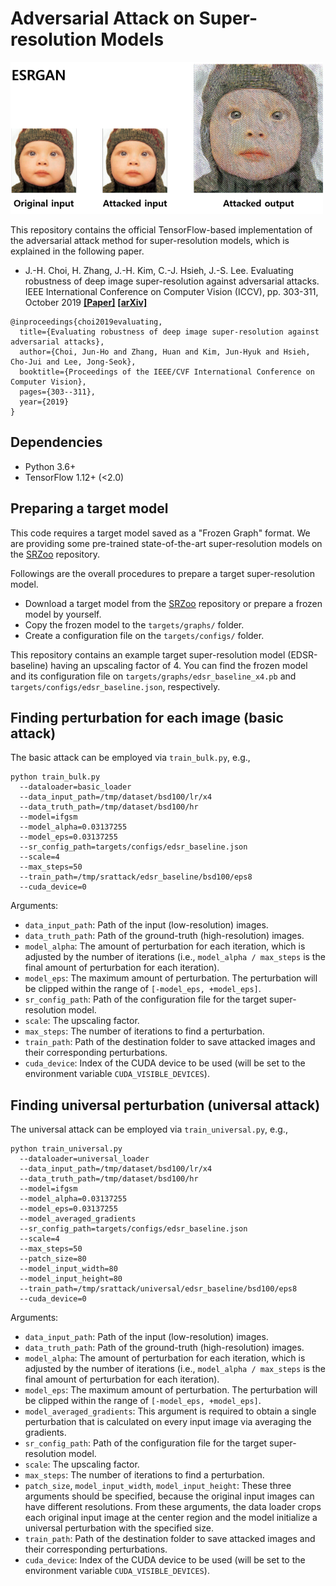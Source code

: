 # Adversarial Attack on Super-resolution Models

![Example](attack_example.png)

This repository contains the official TensorFlow-based implementation of the adversarial attack method for super-resolution models, which is explained in the following paper.
- J.-H. Choi, H. Zhang, J.-H. Kim, C.-J. Hsieh, J.-S. Lee. Evaluating robustness of deep image super-resolution against adversarial attacks. IEEE International Conference on Computer Vision (ICCV), pp. 303-311, October 2019 **[[Paper]](http://openaccess.thecvf.com/content_ICCV_2019/html/Choi_Evaluating_Robustness_of_Deep_Image_Super-Resolution_Against_Adversarial_Attacks_ICCV_2019_paper.html)** **[[arXiv]](https://arxiv.org/abs/1904.06097)**
```
@inproceedings{choi2019evaluating,
  title={Evaluating robustness of deep image super-resolution against adversarial attacks},
  author={Choi, Jun-Ho and Zhang, Huan and Kim, Jun-Hyuk and Hsieh, Cho-Jui and Lee, Jong-Seok},
  booktitle={Proceedings of the IEEE/CVF International Conference on Computer Vision},
  pages={303--311},
  year={2019}
}
```


## Dependencies

- Python 3.6+
- TensorFlow 1.12+ (<2.0)


## Preparing a target model

This code requires a target model saved as a "Frozen Graph" format.
We are providing some pre-trained state-of-the-art super-resolution models on the [SRZoo](https://github.com/idearibosome/srzoo) repository.

Followings are the overall procedures to prepare a target super-resolution model.

- Download a target model from the [SRZoo](https://github.com/idearibosome/srzoo) repository or prepare a frozen model by yourself.
- Copy the frozen model to the ```targets/graphs/``` folder.
- Create a configuration file on the ```targets/configs/``` folder.

This repository contains an example target super-resolution model (EDSR-baseline) having an upscaling factor of 4.
You can find the frozen model and its configuration file on ```targets/graphs/edsr_baseline_x4.pb``` and ```targets/configs/edsr_baseline.json```, respectively.


## Finding perturbation for each image (basic attack)

The basic attack can be employed via ```train_bulk.py```, e.g.,
```shell
python train_bulk.py
  --dataloader=basic_loader
  --data_input_path=/tmp/dataset/bsd100/lr/x4
  --data_truth_path=/tmp/dataset/bsd100/hr
  --model=ifgsm
  --model_alpha=0.03137255
  --model_eps=0.03137255
  --sr_config_path=targets/configs/edsr_baseline.json
  --scale=4
  --max_steps=50
  --train_path=/tmp/srattack/edsr_baseline/bsd100/eps8
  --cuda_device=0
```

Arguments:
- ```data_input_path```: Path of the input (low-resolution) images.
- ```data_truth_path```: Path of the ground-truth (high-resolution) images.
- ```model_alpha```: The amount of perturbation for each iteration, which is adjusted by the number of iterations (i.e., ```model_alpha / max_steps``` is the final amount of perturbation for each iteration).
- ```model_eps```: The maximum amount of perturbation. The perturbation will be clipped within the range of ```[-model_eps, +model_eps]```.
- ```sr_config_path```: Path of the configuration file for the target super-resolution model.
- ```scale```: The upscaling factor.
- ```max_steps```: The number of iterations to find a perturbation.
- ```train_path```: Path of the destination folder to save attacked images and their corresponding perturbations.
- ```cuda_device```: Index of the CUDA device to be used (will be set to the environment variable ```CUDA_VISIBLE_DEVICES```).


## Finding universal perturbation (universal attack)

The universal attack can be employed via ```train_universal.py```, e.g.,
```shell
python train_universal.py
  --dataloader=universal_loader
  --data_input_path=/tmp/dataset/bsd100/lr/x4
  --data_truth_path=/tmp/dataset/bsd100/hr
  --model=ifgsm
  --model_alpha=0.03137255
  --model_eps=0.03137255
  --model_averaged_gradients
  --sr_config_path=targets/configs/edsr_baseline.json
  --scale=4
  --max_steps=50
  --patch_size=80
  --model_input_width=80
  --model_input_height=80
  --train_path=/tmp/srattack/universal/edsr_baseline/bsd100/eps8
  --cuda_device=0
```

Arguments:
- ```data_input_path```: Path of the input (low-resolution) images.
- ```data_truth_path```: Path of the ground-truth (high-resolution) images.
- ```model_alpha```: The amount of perturbation for each iteration, which is adjusted by the number of iterations (i.e., ```model_alpha / max_steps``` is the final amount of perturbation for each iteration).
- ```model_eps```: The maximum amount of perturbation. The perturbation will be clipped within the range of ```[-model_eps, +model_eps]```.
- ```model_averaged_gradients```: This argument is required to obtain a single perturbation that is calculated on every input image via averaging the gradients.
- ```sr_config_path```: Path of the configuration file for the target super-resolution model.
- ```scale```: The upscaling factor.
- ```max_steps```: The number of iterations to find a perturbation.
- ```patch_size```, ```model_input_width```, ```model_input_height```: These three arguments should be specified, because the original input images can have different resolutions. From these arguments, the data loader crops each original input image at the center region and the model initialize a universal perturbation with the specified size.
- ```train_path```: Path of the destination folder to save attacked images and their corresponding perturbations.
- ```cuda_device```: Index of the CUDA device to be used (will be set to the environment variable ```CUDA_VISIBLE_DEVICES```).

